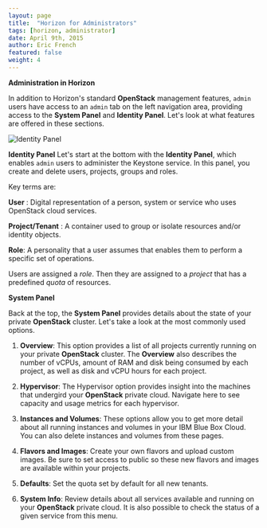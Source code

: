 ```yaml
---
layout: page
title:  "Horizon for Administrators"
tags: [horizon, administrator]
date: April 9th, 2015
author: Eric French
featured: false
weight: 4
---
```


**Administration in Horizon**

In addition to Horizon's standard **OpenStack** management features, `admin` users have access to an `admin` tab on the left navigation area, providing access to the **System Panel** and **Identity Panel**. Let's look at what features are offered in these sections.

![Identity Panel](http://help.bluebox.net/hc/en-us/article_attachments/201591685/800px-Horizon_admin.png)

**Identity Panel**
Let's start at the bottom with the **Identity Panel**, which enables `admin` users to administer the Keystone service. In this panel, you create and delete users, projects, groups and roles.

Key terms are:

**User** : Digital representation of a person, system or service who uses OpenStack cloud services.

**Project/Tenant** : A container used to group or isolate resources and/or identity objects.

**Role**: A personality that a user assumes that enables them to perform a specific set of operations.

Users are assigned a *role*. Then they are assigned to a *project* that has a predefined *quota* of resources.

**System Panel**

Back at the top, the **System Panel** provides details about the state of your private **OpenStack** cluster. Let's take a look at the most commonly used options.

1. **Overview**: This option provides a list of all projects currently running on your private **OpenStack** cluster. The **Overview** also describes the number of vCPUs, amount of RAM and disk being consumed by each project, as well as disk and vCPU hours for each project.

2. **Hypervisor**: The Hypervisor option provides insight into the machines that undergird your **OpenStack** private cloud. Navigate here to see capacity and usage metrics for each hypervisor.

3. **Instances and Volumes**: These options allow you to get more detail about all running instances and volumes in your IBM Blue Box Cloud. You can also delete instances and volumes from these pages.

4. **Flavors and Images**: Create your own flavors and upload custom images. Be sure to set access to public so these new flavors and images are available within your projects.

5. **Defaults**: Set the quota set by default for all new tenants.

6. **System Info**: Review details about all services available and running on your **OpenStack** private cloud. It is also possible to check the status of a given service from this menu.
